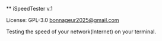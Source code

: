 ** iSpeedTester v.1

License: GPL-3.0
bonnageur2025@gmail.com

Testing the speed of your network(Internet) on your terminal.
